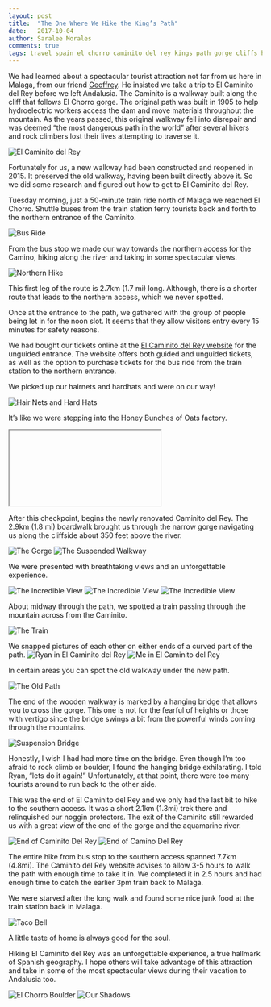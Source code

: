 ```yaml
---
layout: post
title:  "The One Where We Hike the King’s Path"
date:   2017-10-04
author: Saralee Morales
comments: true
tags: travel spain el chorro caminito del rey kings path gorge cliffs hiking outdoors 
---
```


We had learned about a spectacular tourist attraction not far from us here in Malaga, from our friend [Geoffrey](https://www.geoffchandler.com/). He insisted we take a trip to El Caminito del Rey before we left Andalusia. The Caminito is a walkway built along the cliff that follows El Chorro gorge. The original path was built in 1905 to help hydroelectric workers access the dam and move materials throughout the mountain. As the years passed, this original walkway fell into disrepair and was deemed “the most dangerous path in the world” after several hikers and rock climbers lost their lives attempting to traverse it. 


![El Caminito del Rey][el_camino]


Fortunately for us, a new walkway had been constructed and reopened in 2015. It preserved the old walkway, having been built directly above it. So we did some research and figured out how to get to El Caminito del Rey.  


Tuesday morning, just a 50-minute train ride north of Malaga we reached El Chorro. Shuttle buses from the train station ferry tourists back and forth to the northern entrance of the Caminito. 


![Bus Ride][bus_ride]


From the bus stop we made our way towards the northern access for the Camino, hiking along the river and taking in some spectacular views. 


![Northern Hike][north_hike]


This first leg of the route is 2.7km (1.7 mi) long. Although, there is a shorter route that leads to the northern access, which we never spotted. 


Once at the entrance to the path, we gathered with the group of people being let in for the noon slot. It seems that they allow visitors entry every 15 minutes for safety reasons.


We had bought our tickets online at the [El Caminito del Rey website][caminito_del_rey_documents] for the unguided entrance. The website offers both guided and unguided tickets, as well as the option to purchase tickets for the bus ride from the train station to the northern entrance.  


We picked up our hairnets and hardhats and were on our way! 


![Hair Nets and Hard Hats][hardhats]


It’s like we were stepping into the Honey Bunches of Oats factory. 


<iframe><width="1280" height="720" src="https://youtu.be/Q5knIdLZSho?t=6" frameborder="0" allowfullscreen></iframe>


After this checkpoint, begins the newly renovated Caminito del Rey. The 2.9km (1.8 mi) boardwalk brought us through the narrow gorge navigating us along the cliffside about 350 feet above the river.


![The Gorge][gorge]
![The Suspended Walkway][walkway]


We were presented with breathtaking views and an unforgettable experience.  


![The Incredible View][view_1]
![The Incredible View][view_2]
![The Incredible View][view_3]


About midway through the path, we spotted a train passing through the mountain across from the Caminito. 


![The Train][train]

We snapped pictures of each other on either ends of a curved part of the path. 
![Ryan in El Caminito del Rey][camino_ryan]
![Me in El Caminito del Rey][camino_sara]

In certain areas you can spot the old walkway under the new path. 


![The Old Path][old_path]
 

The end of the wooden walkway is marked by a hanging bridge that allows you to cross the gorge. This one is not for the fearful of heights or those with vertigo since the bridge swings a bit from the powerful winds coming through the mountains. 


![Suspension Bridge][bridge]


Honestly, I wish I had had more time on the bridge. Even though I’m too afraid to rock climb or boulder, I found the hanging bridge exhilarating. I told Ryan, “lets do it again!” Unfortunately, at that point, there were too many tourists around to run back to the other side. 


This was the end of El Caminito del Rey and we only had the last bit to hike to the southern access. It was a short 2.1km (1.3mi) trek there and relinquished our noggin protectors. The exit of the Caminito still rewarded us with a great view of the end of the gorge and the aquamarine river. 


![End of Caminito Del Rey][end_of_caminito_1]
![End of Camino Del Rey][end_of_caminito_2]


The entire hike from bus stop to the southern access spanned 7.7km (4.8mi). The Caminito del Rey website advises to allow 3-5 hours to walk the path with enough time to take it in. We completed it in 2.5 hours and had enough time to catch the earlier 3pm train back to Malaga. 


We were starved after the long walk and found some nice junk food at the train station back in Malaga. 


![Taco Bell][taco_bell]


A little taste of home is always good for the soul. 

Hiking El Caminito del Rey was an unforgettable experience, a true hallmark of Spanish geography. I hope others will take advantage of this attraction and take in some of the most spectacular views during their vacation to Andalusia too. 

![El Chorro Boulder][camino_last]
![Our Shadows][shadows]


[caminito_del_rey_documents]: http://www.caminitodelrey.info/en/5235/documents
[shadows]: https://s3.amazonaws.com/fiveweeksabroad/10042017/Camino_Shadows.jpg
[camino_last]: https://s3.amazonaws.com/fiveweeksabroad/10042017/Camino_last.jpg
[taco_bell]:  https://s3.amazonaws.com/fiveweeksabroad/10042017/Taco_Bell.jpg
[end_of_caminito_1]:  https://s3.amazonaws.com/fiveweeksabroad/10042017/Camino_End_1.jpg
[end_of_caminito_2]:  https://s3.amazonaws.com/fiveweeksabroad/10042017/Camino_End_2.jpg
[bridge]:          https://s3.amazonaws.com/fiveweeksabroad/10042017/Camino_Bridge.jpg
[old_path]:         https://s3.amazonaws.com/fiveweeksabroad/10042017/Camino_Old_Path.jpg
[camino_ryan]:    https://s3.amazonaws.com/fiveweeksabroad/10042017/Camino_Ryan.jpg
[camino_sara]:      https://s3.amazonaws.com/fiveweeksabroad/10042017/Camino_Sara.jpg
[view_1]:       https://s3.amazonaws.com/fiveweeksabroad/10042017/Camino_View_1.jpg
[view_2]:       https://s3.amazonaws.com/fiveweeksabroad/10042017/Camino_View_2.jpg
[view_3]:       https://s3.amazonaws.com/fiveweeksabroad/10042017/Camino_View_3.jpg
[train]:        https://s3.amazonaws.com/fiveweeksabroad/10042017/Camino_Train.jpg
[walkway]:      https://s3.amazonaws.com/fiveweeksabroad/10042017/Camino_Walkway.jpg
[gorge]:        https://s3.amazonaws.com/fiveweeksabroad/10042017/El_Chorro_Gorge.jpg
[hardhats]:     https://s3.amazonaws.com/fiveweeksabroad/10042017/Hard_Hats.jpg
[north_hike]:   https://s3.amazonaws.com/fiveweeksabroad/10042017/Camino_North_Hike.jpg
[bus_ride]:     https://s3.amazonaws.com/fiveweeksabroad/10042017/Camino_Bus_Ride.jpg
[el_camino]:    https://s3.amazonaws.com/fiveweeksabroad/10042017/El_Camino.jpg


